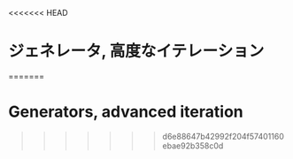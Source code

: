 
<<<<<<< HEAD
# ジェネレータ, 高度なイテレーション
=======
# Generators, advanced iteration
>>>>>>> d6e88647b42992f204f57401160ebae92b358c0d
